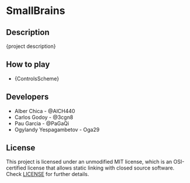 # SmallBrains

## Description

{project description}
 
## How to play

 - {ControlsScheme}

## Developers

 - Alber Chica - @AlCH440
 - Carlos Godoy - @3cgn8
 - Pau Garcia - @PaGaQi
 - Ogylandy Yespagambetov - Oga29

## License

This project is licensed under an unmodified MIT license, which is an OSI-certified license that allows static linking with closed source software. Check [LICENSE](LICENSE) for further details.
